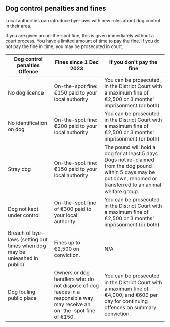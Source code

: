 ##  Dog control penalties and fines

Local authorities can introduce bye-laws with new rules about dog control in
their area.

If you are given an on-the-spot fine, this is given immediately without a
court process. You have a limited amount of time to pay the fine. If you do
not pay the fine in time, you may be prosecuted in court.

**Dog control penalties** Offence  |  Fines since 1 Dec 2023  |  If you don't pay the fine   
---|---|---  
No dog licence  |  On-the-spot fine: €150 paid to your local authority  |  You can be prosecuted in the District Court with a maximum fine of €2,500 or 3 months' imprisonment (or both)   
No identification on dog  |  On-the-spot fine: €200 paid to your local authority  |  You can be prosecuted in the District Court with a maximum fine of €2,500 or 3 months' imprisonment (or both)   
Stray dog  |  On-the-spot fine: €150 paid to your local authority  |  The pound will hold a dog for at least 5 days. Dogs not re-claimed from the dog pound within 5 days may be put down, rehomed or transferred to an animal welfare group.   
Dog not kept under control  |  On-the-spot fine of €300 paid to your local authority  |  You can be prosecuted in the District Court with a maximum fine of €2,500 or 3 months' imprisonment (or both)   
Breach of bye-laws (setting out times when dog may be unleashed in public)  |  Fines up to €2,500 on conviction.  |  N/A   
Dog fouling public place  |  Owners or dog handlers who do not dispose of dog faeces in a responsible way may receive an on-the-spot fine of €150.  |  You can be prosecuted in the District Court with a maximum fine of €4,000, and €600 per day for continuing offences on summary conviction.   
  